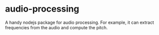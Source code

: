 # audio-processing
A handy nodejs package for audio processing. For example, it can extract frequencies from the audio and compute the pitch.
